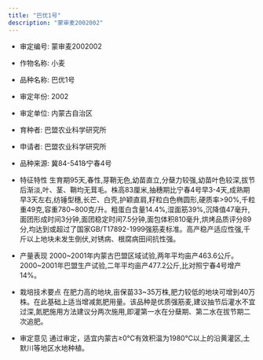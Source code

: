 ```yaml
---
title: "巴优1号"
description: "蒙审麦2002002"
---
```

* 审定编号:  蒙审麦2002002

*  作物名称:  小麦

*  品种名称:  巴优1号

*  审定年份:  2002

*  审定单位:  内蒙古自治区

* 育种者:  巴盟农业科学研究所

*  申请者:  巴盟农业科学研究所

*  品种来源:  冀84-5418∕宁春4号

*  特征特性
生育期95天,春性,芽鞘无色,幼苗直立,分蘖力较强,幼苗叶色较深,拔节后渐淡,叶、茎、鞘均无茸毛。株高83厘米,抽穗期比宁春4号早3-4天,成熟期早3天左右,纺锤型穗,长芒、白壳,护颖直肩,籽粒白色椭圆形,硬质率>90%,千粒重49克,容重780~800克/升。粗蛋白含量14.4%,湿面筋39%,沉降值47毫升,面团形成时间3分钟,面团稳定时间7.5分钟,面包体积810毫升,烘烤品质评分89分,均达到或超过了国家GB/T17892-1999强筋麦标准。高产稳产适应性强,千斤以上地块未发生倒伏,对锈病、根腐病田间抗性强。

*  产量表现
2000~2001年内蒙古巴盟区域试验,两年平均亩产463.6公斤。2000~2001年巴盟生产试验,二年平均亩产477.2公斤,比对照宁春4号增产14%。

*  栽培技术要点
在肥力高的地块,亩保苗33~35万株,肥力较低的地块可增到40万株。在此基础上适当增减氮肥用量。该品种是优质强筋麦,建议抽节后灌水不宜过深,氮肥施用方法建议分两次施用,即灌第一水在分蘖期、第二水在拔节期二次追肥。

*  审定意见
通过审定，适宜内蒙古≥0℃有效积温为1980℃以上的沿黄灌区,土默川等地区水地种植。

